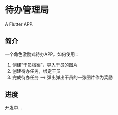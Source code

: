 # 待办管理局

A Flutter APP.

## 简介

一个角色激励式待办APP。如何使用：

1. 创建“干员档案”，导入干员的图片
2. 创建待办任务，绑定干员
3. 完成待办任务 --> 弹出弹出干员的一张图片作为奖励

## 进度

开发中...
